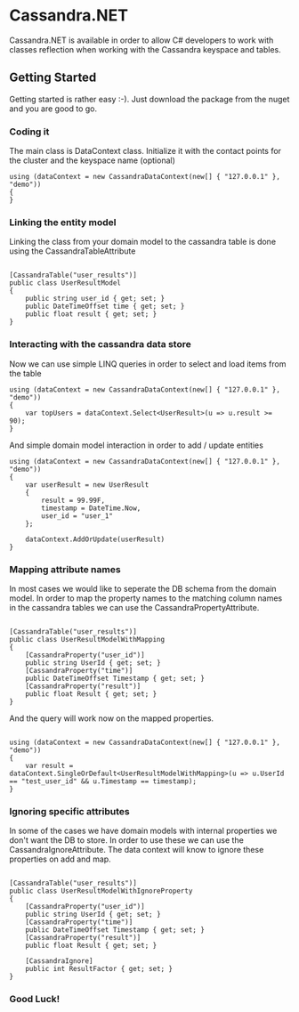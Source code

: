 # Cassandra.NET

Cassandra.NET is available in order to allow C# developers to work with classes reflection when working with the Cassandra keyspace and tables.

## Getting Started

Getting started is rather easy :-).
Just download the package from the nuget and you are good to go.

### Coding it

The main class is DataContext class.
Initialize it with the contact points for the cluster and the keyspace name (optional)

```
using (dataContext = new CassandraDataContext(new[] { "127.0.0.1" }, "demo"))
{
}

```

### Linking the entity model

Linking the class from your domain model to the cassandra table is done using the CassandraTableAttribute

```

[CassandraTable("user_results")]
public class UserResultModel
{
    public string user_id { get; set; }
    public DateTimeOffset time { get; set; }
    public float result { get; set; }
}

```

### Interacting with the cassandra data store

Now we can use simple LINQ queries in order to select and load items from the table

```
using (dataContext = new CassandraDataContext(new[] { "127.0.0.1" }, "demo"))
{
    var topUsers = dataContext.Select<UserResult>(u => u.result >= 90);
}
```

And simple domain model interaction in order to add / update entities

```
using (dataContext = new CassandraDataContext(new[] { "127.0.0.1" }, "demo"))
{
    var userResult = new UserResult
    {
        result = 99.99F,
        timestamp = DateTime.Now,
        user_id = "user_1"
    };
  
    dataContext.AddOrUpdate(userResult)
}
```

### Mapping attribute names

In most cases we would like to seperate the DB schema from the domain model.
In order to map the property names to the matching column names in the cassandra tables we can use the CassandraPropertyAttribute.

```

[CassandraTable("user_results")]
public class UserResultModelWithMapping
{
    [CassandraProperty("user_id")]
    public string UserId { get; set; }
    [CassandraProperty("time")]
    public DateTimeOffset Timestamp { get; set; }
    [CassandraProperty("result")]
    public float Result { get; set; }
}

```

And the query will work now on the mapped properties.

```

using (dataContext = new CassandraDataContext(new[] { "127.0.0.1" }, "demo"))
{
    var result = dataContext.SingleOrDefault<UserResultModelWithMapping>(u => u.UserId == "test_user_id" && u.Timestamp == timestamp);
}

```

### Ignoring specific attributes

In some of the cases we have domain models with internal properties we don't want the DB to store.
In order to use these we can use the CassandraIgnoreAttribute.
The data context will know to ignore these properties on add and map.

```

[CassandraTable("user_results")]
public class UserResultModelWithIgnoreProperty
{
    [CassandraProperty("user_id")]
    public string UserId { get; set; }
    [CassandraProperty("time")]
    public DateTimeOffset Timestamp { get; set; }
    [CassandraProperty("result")]
    public float Result { get; set; }

    [CassandraIgnore]
    public int ResultFactor { get; set; }
}

```


### Good Luck!
